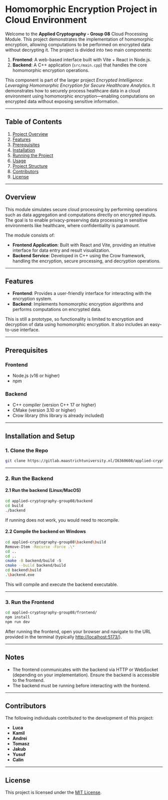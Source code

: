 # Homomorphic Encryption Project in Cloud Environment

Welcome to the **Applied Cryptography - Group 08** Cloud Processing Module. This project demonstrates the implementation of homomorphic encryption, allowing computations to be performed on encrypted data without decrypting it. The project is divided into two main components:

1. **Frontend**: A web-based interface built with Vite + React in Node.js.
2. **Backend**: A C++ application (`src/main.cpp`) that handles the core homomorphic encryption operations.

This component is part of the larger project *Encrypted Intelligence: Leveraging Homomorphic Encryption for Secure Healthcare Analytics*. It demonstrates how to securely process healthcare data in a cloud environment using homomorphic encryption—enabling computations on encrypted data without exposing sensitive information.

---

## **Table of Contents**
1. [Project Overview](#project-overview)
2. [Features](#features)
3. [Prerequisites](#prerequisites)
4. [Installation](#installation)
5. [Running the Project](#running-the-project)
6. [Usage](#usage)
7. [Project Structure](#project-structure)
8. [Contributors](#contributors)
9. [License](#license)

---

## **Overview**

This module simulates secure cloud processing by performing operations such as data aggregation and computations directly on encrypted inputs. The goal is to enable privacy-preserving data processing in sensitive environments like healthcare, where confidentiality is paramount.

The module consists of:
- **Frontend Application**: Built with React and Vite, providing an intuitive interface for data entry and result visualization.
- **Backend Service**: Developed in C++ using the Crow framework, handling the encryption, secure processing, and decryption operations.

---

## **Features**

- **Frontend**: Provides a user-friendly interface for interacting with the encryption system.
- **Backend**: Implements homomorphic encryption algorithms and performs computations on encrypted data.

This is still a prototype, so functionality is limited to encryption and decryption of data using homomorphic encryption. It also includes an easy-to-use interface.

---

## **Prerequisites**

### Frontend
- Node.js (v16 or higher)
- npm

### Backend
- C++ compiler (version C++ 17 or higher)
- CMake (version 3.10 or higher)
- Crow library (this library is already included)

---

## **Installation and Setup**

### **1. Clone the Repo**
```bash
git clone https://gitlab.maastrichtuniversity.nl/I6360608/applied-cryptography-group08.git
```

---

### **2. Run the Backend**

#### **2.1 Run the backend (Linux/MacOS)**
```bash
cd applied-cryptography-group08/backend
cd build
./backend
```

If running does not work, you would need to recompile.

#### **2.2 Compile the backend on Windows**
```bash
cd applied-cryptography-group08\backend\build
Remove-Item -Recurse -Force .\*
cd ..
cd ..
cmake -B backend/build -S 
cmake --build backend/build
cd backend\build
.\backend.exe
```

This will compile and execute the backend executable.

---

### **3. Run the Frontend**
```bash
cd applied-cryptography-group08/frontend/
npm install
npm run dev
```

After running the frontend, open your browser and navigate to the URL provided in the terminal (typically [http://localhost:5173/](http://localhost:5173/)).

---

## **Notes**

- The frontend communicates with the backend via HTTP or WebSocket (depending on your implementation). Ensure the backend is accessible to the frontend.
- The backend must be running before interacting with the frontend.

---

## **Contributors**

The following individuals contributed to the development of this project:

- **Luca**
- **Kamil**
- **Andrei**
- **Tomasz**
- **Jakub**
- **Yusuf**
- **Calin**

---

## **License**

This project is licensed under the [MIT License](LICENSE).
